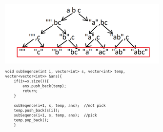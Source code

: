 ![Subsequence Recursion Tree](/Images/seq.png)

```
void subSeqence(int i, vector<int> s, vector<int> temp, vector<vector<int>> &ans){
    if(i>=s.size()){
        ans.push_back(temp);
        return;
    }
    
    subSeqence(i+1, s, temp, ans);  //not pick
    temp.push_back(s[i]);
    subSeqence(i+1, s, temp, ans);  //pick
    temp.pop_back();
    }
```
